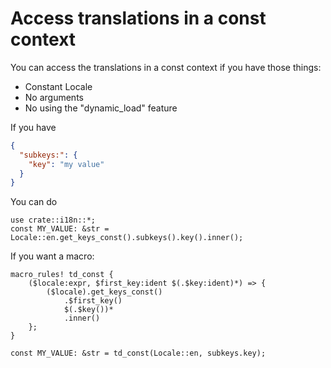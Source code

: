 # Access translations in a const context

You can access the translations in a const context if you have those things:

- Constant Locale
- No arguments
- No using the "dynamic_load" feature

If you have

```json
{
  "subkeys:": {
    "key": "my value"
  }
}
```

You can do

```rust,ignore
use crate::i18n::*;
const MY_VALUE: &str = Locale::en.get_keys_const().subkeys().key().inner();
```

If you want a macro:

```rust,ignore
macro_rules! td_const {
    ($locale:expr, $first_key:ident $(.$key:ident)*) => {
        ($locale).get_keys_const()
            .$first_key()
            $(.$key())*
            .inner()
    };
}

const MY_VALUE: &str = td_const(Locale::en, subkeys.key);


```
